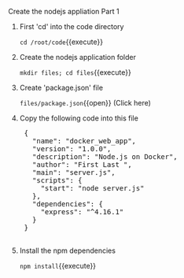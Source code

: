 Create the nodejs appliation Part 1

1. First 'cd' into the code directory

    `cd /root/code`{{execute}}

2. Create the nodejs application folder

    `mkdir files; cd files`{{execute}}
 
3. Create 'package.json' file 

    `files/package.json`{{open}} (Click here)

4. Copy the following code into this file

    <pre class="file" data-target="clipboard">
    {
      "name": "docker_web_app",
      "version": "1.0.0",
      "description": "Node.js on Docker",
      "author": "First Last <first.last@example.com>",
      "main": "server.js",
      "scripts": {
        "start": "node server.js"
      },
      "dependencies": {
        "express": "^4.16.1"
      }
    }
    </pre>

5. Install the npm dependencies 

    `npm install`{{execute}}


